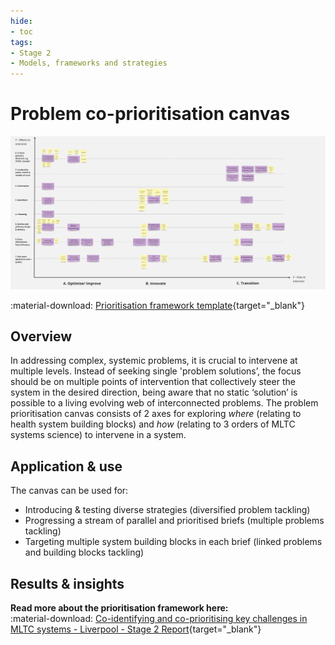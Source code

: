 ```yaml
---
hide: 
- toc
tags:
- Stage 2
- Models, frameworks and strategies
---
```


# Problem co-prioritisation canvas

![Prioritisation framework](../assets/prioritisation-framework.jpg)

:material-download: [Prioritisation framework template](../assets/problem-prioritisation.md){target="_blank"}  

## Overview 

In addressing complex, systemic problems, it is crucial to intervene at multiple levels. Instead of seeking single 'problem solutions’, the focus should be on multiple points of intervention that collectively steer the system in the desired direction, being aware that no static ‘solution’ is possible to a living evolving web of interconnected problems. The problem prioritisation canvas consists of 2 axes for exploring *where* (relating to health system building blocks) and *how* (relating to 3 orders of MLTC systems science) to intervene in a system. 

## Application & use 

The canvas can be used for:

- Introducing & testing diverse strategies (diversified problem tackling)
- Progressing a stream of parallel and prioritised briefs (multiple problems tackling)
- Targeting multiple system building blocks in each brief (linked problems and building blocks tackling)

## Results & insights



**Read more about the prioritisation framework here:**  
:material-download: [Co-identifying and co-prioritising key challenges in MLTC systems - Liverpool - Stage 2 Report](){target="_blank"}

